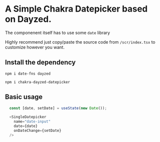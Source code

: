 # A Simple Chakra Datepicker based on Dayzed.

The componenent itself has to use some `date` library

Highly recommend just copy/paste the source code from `/scr/index.tsx` to customize however you want. 

## Install the dependency
```
npm i date-fns dayzed
```
```
npm i chakra-dayzed-datepicker
```

## Basic usage
```js
  const [date, setDate] = useState(new Date());
  
  <SingleDatepicker
    name="date-input"
    date={date}
    onDateChange={setDate}
  />

```
